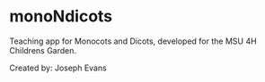 # monoNdicots
Teaching app for Monocots and Dicots, developed for the MSU 4H Childrens Garden.

Created by:  Joseph Evans
